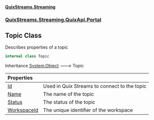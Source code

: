 #### [QuixStreams.Streaming](index.md 'index')
### [QuixStreams.Streaming.QuixApi.Portal](QuixStreams.Streaming.QuixApi.Portal.md 'QuixStreams.Streaming.QuixApi.Portal')

## Topic Class

Describes properties of a topic

```csharp
internal class Topic
```

Inheritance [System.Object](https://docs.microsoft.com/en-us/dotnet/api/System.Object 'System.Object') &#129106; Topic

| Properties | |
| :--- | :--- |
| [Id](Topic.Id.md 'QuixStreams.Streaming.QuixApi.Portal.Topic.Id') | Used in Quix Streams to connect to the topic |
| [Name](Topic.Name.md 'QuixStreams.Streaming.QuixApi.Portal.Topic.Name') | The name of the topic |
| [Status](Topic.Status.md 'QuixStreams.Streaming.QuixApi.Portal.Topic.Status') | The status of the topic |
| [WorkspaceId](Topic.WorkspaceId.md 'QuixStreams.Streaming.QuixApi.Portal.Topic.WorkspaceId') | The unique identifier of the workspace |
